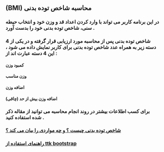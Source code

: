 
## (BMI) محاسبه شاخص توده بدنی                                                                                              


### در این برنامه کاربر می تواند با وارد کردن اعداد قد و وزن خود و انتخاب حیطه سنی، شاخص توده بدنی خود را بدست آورد .
###  شاخص توده بدنی پس از محاسبه مورد ارزیابی قرار گرفته و در یکی از 4 دسته زیر به همراه عدد شاخص توده بدنی برای کاربر نمایش داده می شود ، این 4 دسته عبارت اند از :
#### کمبود وزن 
#### وزن مناسب 
#### اضافه وزن 
#### اضافه وزن بیش از حد (چاقی)

### برای کسب اطلاعات بیشتر در روند انجام محاسبه می توانید از مقاله ذکر شده استفاده کنید .

### [شاخص توده بدنی چیست ؟ و چه مواردی را بیان می کند ؟](https://www.google.com/url?sa=t&source=web&rct=j&opi=89978449&url=https://nabzgroup.com/mag/normal-height-and-weight-(bmi)-assessment&ved=2ahUKEwjIlZS1obaJAxVQcKQEHR3iAcsQFnoECBsQAw&usg=AOvVaw3E8ei6V5hgTRn4L3EJyplt)


### [راهنمای استفاده از ttk bootstrap](https://ttkbootstrap.readthedocs.io/en/latest/styleguide/)